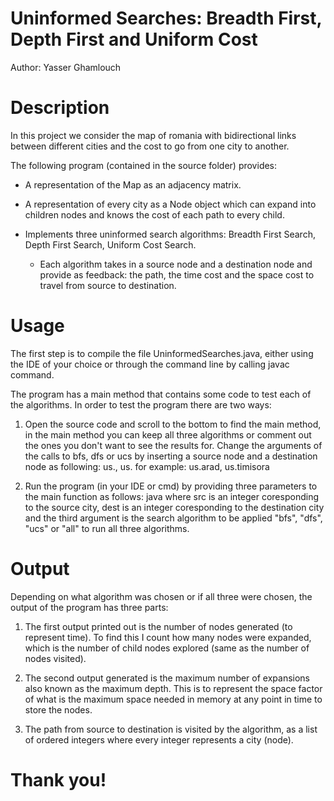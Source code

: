 # Uninformed Searches: Breadth First, Depth First and Uniform Cost
Author: Yasser Ghamlouch

# Description
In this project we consider the map of romania with bidirectional links between different cities
and the cost to go from one city to another. 

The following program (contained in the source folder) provides: 
- A representation of the Map as an adjacency matrix.
 
- A representation of every city as a Node object which can expand into
children nodes and knows the cost of each path to every child.

- Implements three uninformed search algorithms: Breadth First Search, Depth First Search, Uniform Cost Search.
	- Each algorithm takes in a source node and a destination node and provide as feedback: 
		the path, the time cost and the space cost to travel from source to destination.

# Usage
The first step is to compile the file UninformedSearches.java, either using the IDE of your choice or through the
command line by calling javac command.

The program has a main method that contains some code to test each of the algorithms. 
In order to test the program there are two ways:

1) Open the source code and scroll to the bottom to find the main method, 
in the main method you can keep all three algorithms or comment out the ones you don't want to see the results for.
Change the arguments of the calls to bfs, dfs or ucs by inserting a source node and a destination node as following:
	us.<src>, us.<destination>
	for example: us.arad, us.timisora

2) Run the program (in your IDE or cmd) by providing three parameters to the main function as follows: java <src> <dest> <algorithm>
where src is an integer coresponding to the source city, dest is an integer coresponding to the destination city and the third argument
is the search algorithm to be applied "bfs", "dfs", "ucs" or "all" to run all three algorithms. 

# Output
Depending on what algorithm was chosen or if all three were chosen, the output of the program has three parts:
1) The first output printed out is the number of nodes generated (to represent time). To find this I count how
many nodes were expanded, which is the number of child nodes explored (same as the number of nodes visited).

2) The second output generated is the maximum number of expansions also known as the maximum depth. This is
to represent the space factor of what is the maximum space needed in memory at any point in time to store the
nodes.

3) The path from source to destination is visited by the algorithm, as a list of ordered integers where every
integer represents a city (node).

#	Thank you!

